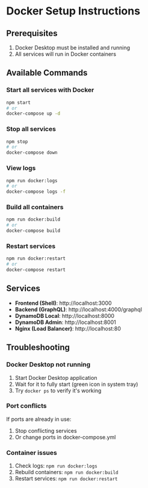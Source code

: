 # Docker Setup Instructions

## Prerequisites
1. Docker Desktop must be installed and running
2. All services will run in Docker containers

## Available Commands

### Start all services with Docker
```bash
npm start
# or
docker-compose up -d
```

### Stop all services
```bash
npm stop
# or
docker-compose down
```

### View logs
```bash
npm run docker:logs
# or
docker-compose logs -f
```

### Build all containers
```bash
npm run docker:build
# or
docker-compose build
```

### Restart services
```bash
npm run docker:restart
# or
docker-compose restart
```

## Services

- **Frontend (Shell)**: http://localhost:3000
- **Backend (GraphQL)**: http://localhost:4000/graphql
- **DynamoDB Local**: http://localhost:8000
- **DynamoDB Admin**: http://localhost:8001
- **Nginx (Load Balancer)**: http://localhost:80

## Troubleshooting

### Docker Desktop not running
1. Start Docker Desktop application
2. Wait for it to fully start (green icon in system tray)
3. Try `docker ps` to verify it's working

### Port conflicts
If ports are already in use:
1. Stop conflicting services
2. Or change ports in docker-compose.yml

### Container issues
1. Check logs: `npm run docker:logs`
2. Rebuild containers: `npm run docker:build`
3. Restart services: `npm run docker:restart`
